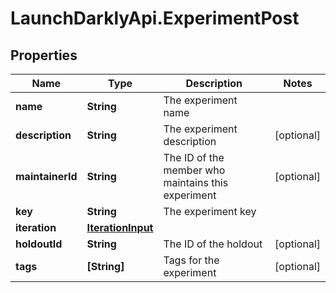 # LaunchDarklyApi.ExperimentPost

## Properties

Name | Type | Description | Notes
------------ | ------------- | ------------- | -------------
**name** | **String** | The experiment name | 
**description** | **String** | The experiment description | [optional] 
**maintainerId** | **String** | The ID of the member who maintains this experiment | [optional] 
**key** | **String** | The experiment key | 
**iteration** | [**IterationInput**](IterationInput.md) |  | 
**holdoutId** | **String** | The ID of the holdout | [optional] 
**tags** | **[String]** | Tags for the experiment | [optional] 


